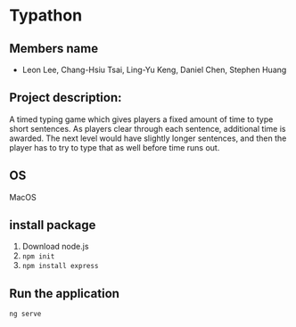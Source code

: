 # Typathon
## Members name
-  Leon Lee, Chang-Hsiu Tsai, Ling-Yu Keng, Daniel Chen, Stephen Huang
## Project description:
A timed typing game which gives players a fixed amount of time to type short sentences. As players clear through each sentence, additional time is awarded. The next level would have slightly longer sentences, and then the player has to try to type that as well before time runs out. 

## OS
MacOS

## install package
1. Download node.js
2. `npm init`
3. `npm install express`

## Run the application
`ng serve`
